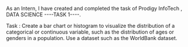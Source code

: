 As an Intern, I have created and completed the task of Prodigy InfoTech , DATA SCIENCE ----TASK 1----.

Task : Create a bar chart or histogram to visualize the distribution of a categorical or continuous variable, such as the distribution of ages or genders in a population. Use a dataset such as the WorldBank dataset.

